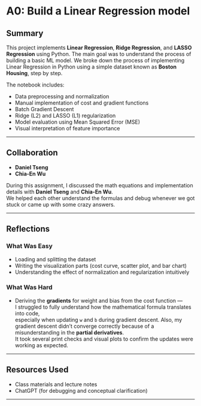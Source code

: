# A0: Build a Linear Regression model

## Summary
This project implements **Linear Regression**, **Ridge Regression**, and **LASSO Regression** using Python. The main goal was to understand the process of building a basic ML model. We broke down the process of implementing Linear Regression in Python using a simple dataset known as **Boston Housing**, step by step.

The notebook includes:
- Data preprocessing and normalization  
- Manual implementation of cost and gradient functions  
- Batch Gradient Descent  
- Ridge (L2) and LASSO (L1) regularization  
- Model evaluation using Mean Squared Error (MSE)  
- Visual interpretation of feature importance  

---

## Collaboration
- **Daniel Tseng**  
- **Chia-En Wu**

During this assignment, I discussed the math equations and implementation details with **Daniel Tseng** and **Chia-En Wu**.  
We helped each other understand the formulas and debug whenever we got stuck or came up with some crazy answers.

---

## Reflections

### What Was Easy
- Loading and splitting the dataset  
- Writing the visualization parts (cost curve, scatter plot, and bar chart)  
- Understanding the effect of normalization and regularization intuitively  

### What Was Hard
- Deriving the **gradients** for weight and bias from the cost function —  
  I struggled to fully understand how the mathematical formula translates into code,  
  especially when updating `w` and `b` during gradient descent. Also, my gradient descent didn’t converge correctly because of a misunderstanding in the **partial derivatives**.  
  It took several print checks and visual plots to confirm the updates were working as expected.  

---

## Resources Used
- Class materials and lecture notes  
- ChatGPT (for debugging and conceptual clarification)

---
